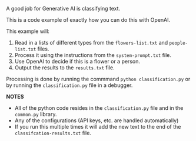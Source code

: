 A good job for Generative AI is classifying text.

This is a code example of exactly how you can do this with OpenAI.

This example will:

1. Read in a lists of different types from the `flowers-list.txt` and `people-list.txt` files.
2. Process it using the instructions from the `system-prompt.txt` file.
3. Use OpenAI to decide if this is a flower or a person.
4. Output the results to the `results.txt` file.

Processing is done by running the commmand `python classification.py` or by running the `classification.py` file in a debugger.

__NOTES__

* All of the python code resides in the `classification.py` file and in the `common.py` library.
* Any of the configurations (API keys, etc. are handled automatically)
* If you run this multiple times it will add the new text to the end of the `classifcation-results.txt` file.

